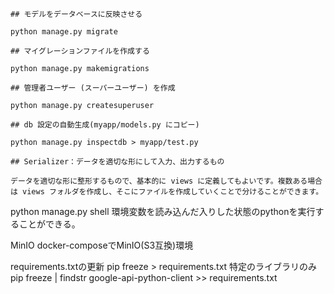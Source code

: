 ```
## モデルをデータベースに反映させる

python manage.py migrate
```

```
## マイグレーションファイルを作成する

python manage.py makemigrations
```

```
## 管理者ユーザー (スーパーユーザー) を作成

python manage.py createsuperuser
```

```
## db 設定の自動生成(myapp/models.py にコピー)

python manage.py inspectdb > myapp/test.py
```

```
## Serializer：データを適切な形にして入力、出力するもの

データを適切な形に整形するもので、基本的に views に定義してもよいです。複数ある場合は views フォルダを作成し、そこにファイルを作成していくことで分けることができます。
```

python manage.py shell
環境変数を読み込んだ入りした状態のpythonを実行することができる。

MinIO
docker-composeでMinIO(S3互換)環境

requirements.txtの更新
pip freeze > requirements.txt
特定のライブラリのみ
pip freeze | findstr google-api-python-client >> requirements.txt
